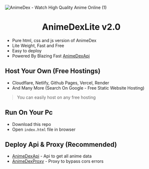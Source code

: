 ![AnimeDex - Watch High Quality Anime Online (1)](https://github.com/TechShreyash/AnimeDexLite/assets/82265247/799642dd-5e6d-440b-88e7-df4361d6df70)

<h1 align="center"><b>AnimeDexLite v2.0</b></h1>

- Pure html, css and js version of AnimeDex
- Lite Weight, Fast and Free
- Easy to deploy
- Powered By Blazing Fast [AnimeDexApi](https://api.anime-dex.workers.dev)


## Host Your Own (Free Hostings)

- Cloudflare, Netlify, Github Pages, Vercel, Render
- And Many More (Search On Google - Free Static Website Hosting)

> You can easily host on any free hosting

## Run On Your Pc

- Download this repo
- Open `index.html` file in browser

## Deploy Api & Proxy (Recommended)

- [AnimeDexApi](https://github.com/TechShreyash/CloudflareWorker/tree/main/animedexapi) - Api to get all anime data
- [AnimeDexProxy](https://github.com/TechShreyash/CloudflareWorker/tree/main/animedexapi) - Proxy to bypass cors errors
